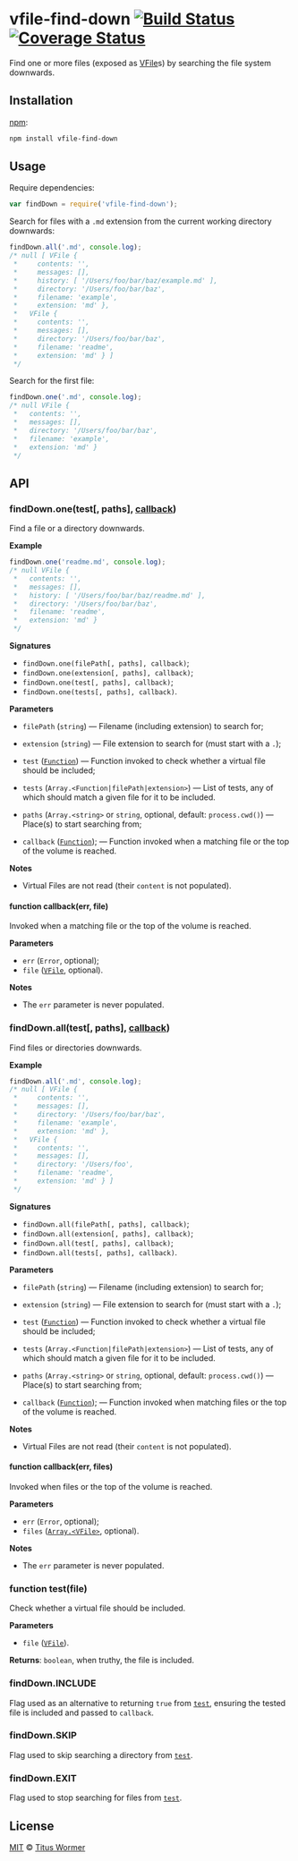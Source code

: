 # vfile-find-down [![Build Status](https://img.shields.io/travis/wooorm/vfile-find-down.svg)](https://travis-ci.org/wooorm/vfile-find-down) [![Coverage Status](https://img.shields.io/codecov/c/github/wooorm/vfile-find-down.svg)](https://codecov.io/github/wooorm/vfile-find-down)

Find one or more files (exposed as [VFile](https://github.com/wooorm/vfile)s)
by searching the file system downwards.

## Installation

[npm](https://docs.npmjs.com/cli/install):

```bash
npm install vfile-find-down
```

## Usage

Require dependencies:

```js
var findDown = require('vfile-find-down');
```

Search for files with a `.md` extension from the current working directory
downwards:

```js
findDown.all('.md', console.log);
/* null [ VFile {
 *     contents: '',
 *     messages: [],
 *     history: [ '/Users/foo/bar/baz/example.md' ],
 *     directory: '/Users/foo/bar/baz',
 *     filename: 'example',
 *     extension: 'md' },
 *   VFile {
 *     contents: '',
 *     messages: [],
 *     directory: '/Users/foo/bar/baz',
 *     filename: 'readme',
 *     extension: 'md' } ]
 */
```

Search for the first file:

```js
findDown.one('.md', console.log);
/* null VFile {
 *   contents: '',
 *   messages: [],
 *   directory: '/Users/foo/bar/baz',
 *   filename: 'example',
 *   extension: 'md' }
 */
```

## API

### findDown.one(test\[, paths\], [callback](#function-callbackerr-file))

Find a file or a directory downwards.

**Example**

```js
findDown.one('readme.md', console.log);
/* null VFile {
 *   contents: '',
 *   messages: [],
 *   history: [ '/Users/foo/bar/baz/readme.md' ],
 *   directory: '/Users/foo/bar/baz',
 *   filename: 'readme',
 *   extension: 'md' }
 */
```

**Signatures**

*   `findDown.one(filePath[, paths], callback)`;
*   `findDown.one(extension[, paths], callback)`;
*   `findDown.one(test[, paths], callback)`;
*   `findDown.one(tests[, paths], callback)`.

**Parameters**

*   `filePath` (`string`)
    — Filename (including extension) to search for;

*   `extension` (`string`)
    — File extension to search for (must start with a `.`);

*   `test` ([`Function`](#function-testfile))
    — Function invoked to check whether a virtual file should be included;

*   `tests` (`Array.<Function|filePath|extension>`)
    — List of tests, any of which should match a given file for it to
    be included.

*   `paths` (`Array.<string>` or `string`, optional, default: `process.cwd()`)
    — Place(s) to start searching from;

*   `callback` ([`Function`](#function-callbackerr-file));
    — Function invoked when a matching file or the top of the volume
    is reached.

**Notes**

*   Virtual Files are not read (their `content` is not populated).

#### function callback(err, file)

Invoked when a matching file or the top of the volume is reached.

**Parameters**

*   `err` (`Error`, optional);
*   `file` ([`VFile`](https://github.com/wooorm/vfile), optional).

**Notes**

*   The `err` parameter is never populated.

### findDown.all(test\[, paths\], [callback](#function-callbackerr-files))

Find files or directories downwards.

**Example**

```js
findDown.all('.md', console.log);
/* null [ VFile {
 *     contents: '',
 *     messages: [],
 *     directory: '/Users/foo/bar/baz',
 *     filename: 'example',
 *     extension: 'md' },
 *   VFile {
 *     contents: '',
 *     messages: [],
 *     directory: '/Users/foo',
 *     filename: 'readme',
 *     extension: 'md' } ]
 */
```

**Signatures**

*   `findDown.all(filePath[, paths], callback)`;
*   `findDown.all(extension[, paths], callback)`;
*   `findDown.all(test[, paths], callback)`;
*   `findDown.all(tests[, paths], callback)`.

**Parameters**

*   `filePath` (`string`)
    — Filename (including extension) to search for;

*   `extension` (`string`)
    — File extension to search for (must start with a `.`);

*   `test` ([`Function`](#function-testfile))
    — Function invoked to check whether a virtual file should be included;

*   `tests` (`Array.<Function|filePath|extension>`)
    — List of tests, any of which should match a given file for it to
    be included.

*   `paths` (`Array.<string>` or `string`, optional, default: `process.cwd()`)
    — Place(s) to start searching from;

*   `callback` ([`Function`](#function-callbackerr-files));
    — Function invoked when matching files or the top of the volume
    is reached.

**Notes**

*   Virtual Files are not read (their `content` is not populated).

#### function callback(err, files)

Invoked when files or the top of the volume is reached.

**Parameters**

*   `err` (`Error`, optional);
*   `files` ([`Array.<VFile>`](https://github.com/wooorm/vfile), optional).

**Notes**

*   The `err` parameter is never populated.

### function test(file)

Check whether a virtual file should be included.

**Parameters**

*   `file` ([`VFile`](https://github.com/wooorm/vfile)).

**Returns**: `boolean`, when truthy, the file is included.

### findDown.INCLUDE

Flag used as an alternative to returning `true` from
[`test`](#function-testfile), ensuring the tested file
is included and passed to `callback`.

### findDown.SKIP

Flag used to skip searching a directory from [`test`](#function-testfile).

### findDown.EXIT

Flag used to stop searching for files from [`test`](#function-testfile).

## License

[MIT](LICENSE) © [Titus Wormer](http://wooorm.com)
